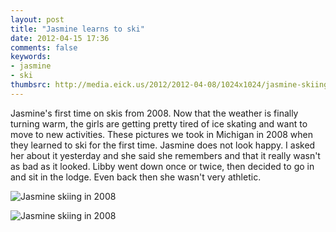 ```yaml
---
layout: post
title: "Jasmine learns to ski"
date: 2012-04-15 17:36
comments: false
keywords: 
- jasmine
- ski
thumbsrc: http://media.eick.us/2012/2012-04-08/1024x1024/jasmine-skiing-2008-001.jpg
---
```

Jasmine's first time on skis from 2008.  Now that the weather is finally turning warm, the girls are getting pretty tired of ice skating and want to move to new activities.  These pictures we took in Michigan in 2008 when they learned to ski for the first time.  Jasmine does not look happy.  I asked her about it yesterday and she said she remembers and that it really wasn't as bad as it looked.  Libby went down once or twice, then decided to go in and sit in the lodge.  Even back then she wasn't very athletic.



![Jasmine skiing in 2008](http://media.eick.us/media/photographs/2012/2012-04-08/jasmine-skiing-2008-001.jpg)




![Jasmine skiing in 2008](http://media.eick.us/media/photographs/2012/2012-04-08/20080127-20080127-IMG_1993-.jpg)

